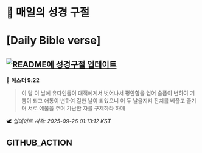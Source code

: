 # 🙏 매일의 성경 구절
# [Daily Bible verse]
## [![README에 성경구절 업데이트](https://github.com/DONGSUKA/first_test/actions/workflows/update-readme-bible.yml/badge.svg)](https://github.com/DONGSUKA/first_test/actions/workflows/update-readme-bible.yml)
<!-- START_BIBLE_VERSE -->
📖 **에스더 9:22**
> 이 달 이 날에 유다인들이 대적에게서 벗어나서 평안함을 얻어 슬픔이 변하여 기쁨이 되고 애통이 변하여 길한 날이 되었으니 이 두 날을지켜 잔치를 베풀고 즐기며 서로 예물을 주며 가난한 자를 구제하라 하매

🕊️ _업데이트 시각: 2025-09-26 01:13:12 KST_
  <!-- END_BIBLE_VERSE -->
## GITHUB_ACTION
